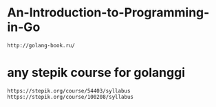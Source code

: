 # An-Introduction-to-Programming-in-Go
```
http://golang-book.ru/
```

# any stepik course for golanggi
```
https://stepik.org/course/54403/syllabus
https://stepik.org/course/100208/syllabus
```
